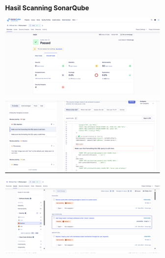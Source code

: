 ## Hasil Scanning SonarQube

![Dashboard Utama](images/image_2025-08-28_11-08-45.png)

![Halaman Login](images/Screenshot%202025-08-28%20111337.png)

![Hasil Scanning SonarQube](images/Screenshot%202025-08-28%20111317.png)

